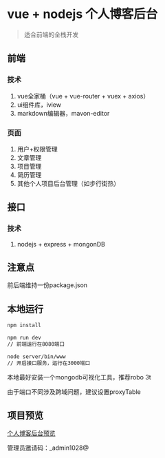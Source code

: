 # vue + nodejs 个人博客后台

> 适合前端的全栈开发

## 前端

### 技术

1. vue全家桶（vue + vue-router + vuex + axios）
2. ui组件库，iview
3. markdown编辑器，mavon-editor

### 页面

1. 用户+权限管理
2. 文章管理
3. 项目管理
4. 简历管理
5. 其他个人项目后台管理（如步行街热）

## 接口

### 技术

1. nodejs + express + mongonDB

## 注意点
前后端维持一份package.json

## 本地运行

``` bash
npm install

npm run dev
// 前端运行在8080端口

node server/bin/www
// 开启接口服务，运行在3000端口
```

本地最好安装一个mongodb可视化工具，推荐robo 3t

由于端口不同涉及跨域问题，建议设置proxyTable

## 项目预览

[个人博客后台预览](http://xiongwengang.xyz:3000)

管理员邀请码：_admin1028@






